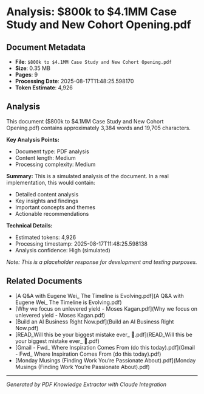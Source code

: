 # Analysis: $800k to $4.1MM Case Study and New Cohort Opening.pdf

## Document Metadata
- **File**: `$800k to $4.1MM Case Study and New Cohort Opening.pdf`
- **Size**: 0.35 MB
- **Pages**: 9
- **Processing Date**: 2025-08-17T11:48:25.598170
- **Token Estimate**: 4,926

## Analysis

This document ($800k to $4.1MM Case Study and New Cohort Opening.pdf) contains approximately 3,384 words and 19,705 characters.

**Key Analysis Points:**
- Document type: PDF analysis
- Content length: Medium
- Processing complexity: Medium

**Summary:**
This is a simulated analysis of the document. In a real implementation, this would contain:
- Detailed content analysis
- Key insights and findings
- Important concepts and themes
- Actionable recommendations

**Technical Details:**
- Estimated tokens: 4,926
- Processing timestamp: 2025-08-17T11:48:25.598138
- Analysis confidence: High (simulated)

*Note: This is a placeholder response for development and testing purposes.*

## Related Documents

- [A Q&A with Eugene Wei_ The Timeline is Evolving.pdf](A Q&A with Eugene Wei_ The Timeline is Evolving.pdf)
- [Why we focus on unlevered yield - Moses Kagan.pdf](Why we focus on unlevered yield - Moses Kagan.pdf)
- [Build an AI Business Right Now.pdf](Build an AI Business Right Now.pdf)
- [READ_Will this be your biggest mistake ever_ 🤦.pdf](READ_Will this be your biggest mistake ever_ 🤦.pdf)
- [Gmail - Fwd_ Where Inspiration Comes From (do this today).pdf](Gmail - Fwd_ Where Inspiration Comes From (do this today).pdf)
- [Monday Musings (Finding Work You’re Passionate About).pdf](Monday Musings (Finding Work You’re Passionate About).pdf)

---
*Generated by PDF Knowledge Extractor with Claude Integration*